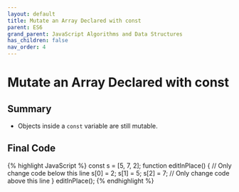 ```yaml
---
layout: default
title: Mutate an Array Declared with const
parent: ES6
grand_parent: JavaScript Algorithms and Data Structures
has_children: false
nav_order: 4
---
```

# Mutate an Array Declared with const
## Summary
- Objects inside a `const` variable are still mutable.

## Final Code

{% highlight JavaScript %}
const s = [5, 7, 2];
function editInPlace() {
  // Only change code below this line
  s[0] = 2;
  s[1] = 5;
  s[2] = 7;
  // Only change code above this line
}
editInPlace();
{% endhighlight %}